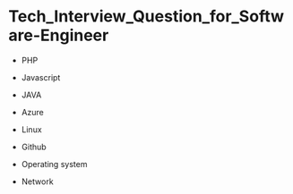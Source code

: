 # Tech_Interview_Question_for_Software-Engineer
 
 * PHP
 * Javascript
 * JAVA
 * Azure
 * Linux
 * Github

 * Operating system
 * Network
